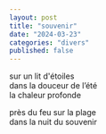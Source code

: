 ```yaml
---
layout: post
title: "souvenir"
date: "2024-03-23"
categories: "divers"
published: false
---
```


sur un lit d'étoiles  
dans la douceur de l’été  
la chaleur profonde  

près du feu sur la plage  
dans la nuit du souvenir  
